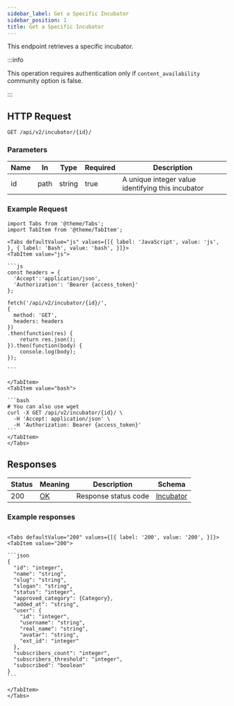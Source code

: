 ```yaml
---
sidebar_label: Get a Specific Incubator
sidebar_position: 1
title: Get a Specific Incubator
---
```


This endpoint retrieves a specific incubator.

:::info

This operation requires authentication only if `content_availability` community option is false.

:::


## HTTP Request

`GET /api/v2/incubator/{id}/`

### Parameters

|Name|In|Type|Required|Description|
|---|---|---|---|---|
|id|path|string|true|A unique integer value identifying this incubator|

### Example Request

````mdx-code-block
import Tabs from '@theme/Tabs';
import TabItem from '@theme/TabItem';

<Tabs defaultValue="js" values={[{ label: 'JavaScript', value: 'js', }, { label: 'Bash', value: 'bash', }]}>
<TabItem value="js">

```js
const headers = {
  'Accept':'application/json',
  'Authorization': 'Bearer {access_token}'
};

fetch('/api/v2/incubator/{id}/',
{
  method: 'GET',
  headers: headers
})
.then(function(res) {
    return res.json();
}).then(function(body) {
    console.log(body);
});

```

</TabItem>
<TabItem value="bash">

```bash
# You can also use wget
curl -X GET /api/v2/incubator/{id}/ \
  -H 'Accept: application/json' \
  -H 'Authorization: Bearer {access_token}'
```
</TabItem>
</Tabs>
````

## Responses
|Status|Meaning|Description|Schema|
|---|---|---|---|
|200|[OK](https://tools.ietf.org/html/rfc7231#section-6.3.1)|Response status code|[Incubator](/docs/apireference/v2/schemas/incubator)|

### Example responses


````mdx-code-block

<Tabs defaultValue="200" values={[{ label: '200', value: '200', }]}>
<TabItem value="200">

```json
{
  "id": "integer",
  "name": "string",
  "slug": "string",
  "slogan": "string",
  "status": "integer",
  "approved_category": {Category},
  "added_at": "string",
  "user": {
    "id": "integer",
    "username": "string",
    "real_name": "string",
    "avatar": "string",
    "ext_id": "integer"
  },
  "subscribers_count": "integer",
  "subscribers_threshold": "integer",
  "subscribed": "boolean"
}
```

</TabItem>
</Tabs>
````




